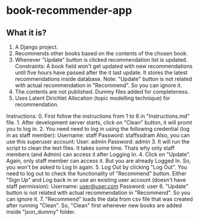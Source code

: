 # book-recommender-app
## What it is?
1. A Django project.
2. Recommends other books based on the contents of the chosen book.
3. Whenever "Update" button is clicked recommendation list is updated.
   Constraints: A book field won't get updated with new recommendations 
   until five hours have passed after the it last update. It stores the latest
   recommendations inside database. 
   Note: "Update" button is not related with actual recommendation in "Recommend". So you can
   ignore it.
4. The contents are not published. Dummy files added for completeness.
5. Uses Latent Dirichlet Allocation (topic modelling technique) for recommendation.

Instructions:
     0. First follow the instructions from 1 to 6 in "Instructions.md" file.
     1. After development server starts, click on "Clean" button, it will promt you to log in. 
     2. You need need to log in using the following credential (log in as staff member):
            Username: staff
            Password: staffssdram
        Also, you can use this superuser account:
            User: admin
            Password: admin
     3. It will run the script to clean the text files. It takes some time. 
        Thats why only staff members (and Admin) can access it after Logging In.
     4. Click on "Update". Again, only staff member can access it.
        But you are already Logged In. So, you won't be asked to Log In again.
     5. Log Out by clicking "Log Out". You need to log out to check 
        the functionality of "Recommend" button. Either "Sign Up" and Log back in or
        use an existing user account (doesn't have staff permission):
          Username: user@user.com
          Password: user
      6. "Update" button is not related with actual recommendation in "Recommend". So you can
         ignore it.
      7. "Recommend" loads the data from csv file that was created after running "Clean".
         So, "Clean" first whenever new books are added inside "json_dummy" folder.
